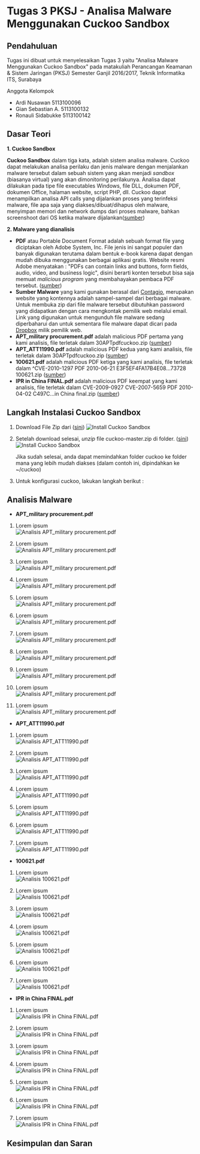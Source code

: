 # **Tugas 3 PKSJ - Analisa Malware Menggunakan Cuckoo Sandbox**


## Pendahuluan

Tugas ini dibuat untuk menyelesaikan Tugas 3 yaitu "Analisa Malware Menggunakan Cuckoo Sandbox" pada matakuliah Perancangan Keamanan & Sistem Jaringan (PKSJ) Semester Ganjil 2016/2017, Teknik Informatika ITS, Surabaya
 
Anggota Kelompok
- Ardi Nusawan      5113100096
- Gian Sebastian A. 5113100132
- Ronauli Sidabukke 5113100142


## Dasar Teori

**1. Cuckoo Sandbox**

**Cuckoo Sandbox** dalam tiga kata, adalah sistem analisa malware. Cuckoo dapat melakukan analisa perilaku dan jenis malware dengan menjalankan malware tersebut dalam sebuah sistem yang akan menjadi *sandbox* (biasanya virtual) yang akan dimonitoring perilakunya. Analisa dapat dilakukan pada tipe file executables Windows, file DLL, dokumen PDF, dokumen Office, halaman website, script PHP, dll. Cuckoo dapat menampilkan analisa API calls yang dijalankan proses yang terinfeksi malware, file apa saja yang diakses/dibuat/dihapus oleh malware, menyimpan memori dan network dumps dari proses malware, bahkan screenshoot dari OS ketika malware dijalankan([sumber](https://www.cuckoosandbox.org/))

**2. Malware yang dianalisis**
 
* **PDF** atau Portable Document Format adalah sebuah format file yang diciptakan oleh Adobe System, Inc. File jenis ini sangat populer dan banyak digunakan terutama dalam bentuk e-book karena dapat dengan mudah dibuka menggunakan berbagai aplikasi gratis. Website resmi Adobe menyatakan : "PDFs can contain links and buttons, form fields, audio, video, and business logic", disini berarti konten tersebut bisa saja memuat *malicious program* yang membahayakan pembaca PDF tersebut. ([sumber](https://acrobat.adobe.com/us/en/why-adobe/about-adobe-pdf.html))
* **Sumber Malware** yang kami gunakan berasal dari [Contagio](http://contagiodump.blogspot.co.id/), merupakan website yang kontennya adalah sampel-sampel dari berbagai malware. Untuk membuka zip dari file malware tersebut dibutuhkan password yang didapatkan dengan cara mengkontak pemilik web melalui email. Link yang digunakan untuk mengunduh file malware sedang diperbaharui dan untuk sementara file malware dapat dicari pada [Dropbox](https://www.dropbox.com/sh/i6ed6v32x0fp94z/AAAQvOsOvbWrOs8T3_ZTXqQya?dl=0) milik pemilik web.
* **APT_military procurement.pdf** adalah malicious PDF pertama yang kami analisis, file terletak dalam 30APTpdfcuckoo.zip ([sumber](https://www.dropbox.com/sh/i6ed6v32x0fp94z/AAB7nUZTiI6Xk0i6Zg663kDga/CVE?dl=0))
* **APT_ATT11990.pdf** adalah malicious PDF kedua yang kami analisis, file terletak dalam 30APTpdfcuckoo.zip ([sumber](https://www.dropbox.com/sh/i6ed6v32x0fp94z/AAB7nUZTiI6Xk0i6Zg663kDga/CVE?dl=0))
* **100621.pdf** adalah malicious PDF ketiga yang kami analisis, file terletak dalam ^CVE-2010-1297 PDF 2010-06-21 E3F5EF4FA17B4E08…73728 100621.zip ([sumber](https://www.cuckoosandbox.org/))
* **IPR in China FINAL.pdf** adalah malicious PDF keempat yang kami analisis, file terletak dalam CVE-2009-0927 CVE-2007-5659 PDF 2010-04-02 C497C…in China final.zip ([sumber](https://www.cuckoosandbox.org/))


## Langkah Instalasi Cuckoo Sandbox

1. Download File Zip dari ([sini](https://github.com/cuckoosandbox/cuckoo))
![Install Cuckoo Sandbox](https://raw.githubusercontent.com/ronayumik/PKSJ/master/Tugas3/Instalasi_Cuckoo/1.png)

2. Setelah download selesai, *unzip* file cuckoo-master.zip di folder. ([sini](https://github.com/cuckoosandbox/cuckoo))
![Install Cuckoo Sandbox](https://raw.githubusercontent.com/ronayumik/PKSJ/master/Tugas3/Instalasi_Cuckoo/1.png)
 
 	Jika sudah selesai, anda dapat memindahkan folder cuckoo ke folder mana yang lebih mudah diakses (dalam contoh ini, dipindahkan ke ~/cuckoo)
    
3. Untuk konfigurasi cuckoo, lakukan langkah berikut :
    

## Analisis Malware

* **APT_military procurement.pdf**
1. Lorem ipsum  
![Analisis APT_military procurement.pdf](https://raw.githubusercontent.com/ronayumik/PKSJ/master/Tugas3/cuckoo_analyses/22/shots/1.PNG)

2. Lorem ipsum  
![Analisis APT_military procurement.pdf](https://raw.githubusercontent.com/ronayumik/PKSJ/master/Tugas3/cuckoo_analyses/22/shots/2.PNG)

3. Lorem ipsum  
![Analisis APT_military procurement.pdf](https://raw.githubusercontent.com/ronayumik/PKSJ/master/Tugas3/cuckoo_analyses/22/shots/3.PNG)

4. Lorem ipsum  
![Analisis APT_military procurement.pdf](https://raw.githubusercontent.com/ronayumik/PKSJ/master/Tugas3/cuckoo_analyses/22/shots/4.PNG)

5. Lorem ipsum  
![Analisis APT_military procurement.pdf](https://raw.githubusercontent.com/ronayumik/PKSJ/master/Tugas3/cuckoo_analyses/22/shots/5.PNG)

6. Lorem ipsum  
![Analisis APT_military procurement.pdf](https://raw.githubusercontent.com/ronayumik/PKSJ/master/Tugas3/cuckoo_analyses/22/shots/6.PNG)

7. Lorem ipsum  
![Analisis APT_military procurement.pdf](https://raw.githubusercontent.com/ronayumik/PKSJ/master/Tugas3/cuckoo_analyses/22/shots/7.PNG)

8. Lorem ipsum  
![Analisis APT_military procurement.pdf](https://raw.githubusercontent.com/ronayumik/PKSJ/master/Tugas3/cuckoo_analyses/22/shots/8.PNG)

9. Lorem ipsum  
![Analisis APT_military procurement.pdf](https://raw.githubusercontent.com/ronayumik/PKSJ/master/Tugas3/cuckoo_analyses/22/shots/9.PNG)

10. Lorem ipsum  
![Analisis APT_military procurement.pdf](https://raw.githubusercontent.com/ronayumik/PKSJ/master/Tugas3/cuckoo_analyses/22/shots/10.PNG)

11. Lorem ipsum  
![Analisis APT_military procurement.pdf](https://raw.githubusercontent.com/ronayumik/PKSJ/master/Tugas3/cuckoo_analyses/22/shots/11.PNG)

* **APT_ATT11990.pdf**
1. Lorem ipsum  
![Analisis APT_ATT11990.pdf](https://raw.githubusercontent.com/ronayumik/PKSJ/master/Tugas3/cuckoo_analyses/23/shots/1.PNG)

2. Lorem ipsum  
![Analisis APT_ATT11990.pdf](https://raw.githubusercontent.com/ronayumik/PKSJ/master/Tugas3/cuckoo_analyses/23/shots/2.PNG)

3. Lorem ipsum  
![Analisis APT_ATT11990.pdf](https://raw.githubusercontent.com/ronayumik/PKSJ/master/Tugas3/cuckoo_analyses/23/shots/3.PNG)

4. Lorem ipsum  
![Analisis APT_ATT11990.pdf](https://raw.githubusercontent.com/ronayumik/PKSJ/master/Tugas3/cuckoo_analyses/23/shots/4.PNG)

5. Lorem ipsum  
![Analisis APT_ATT11990.pdf](https://raw.githubusercontent.com/ronayumik/PKSJ/master/Tugas3/cuckoo_analyses/23/shots/5.PNG)

6. Lorem ipsum  
![Analisis APT_ATT11990.pdf](https://raw.githubusercontent.com/ronayumik/PKSJ/master/Tugas3/cuckoo_analyses/23/shots/6.PNG)

7. Lorem ipsum  
![Analisis APT_ATT11990.pdf](https://raw.githubusercontent.com/ronayumik/PKSJ/master/Tugas3/cuckoo_analyses/23/shots/7.PNG)

* **100621.pdf**
1. Lorem ipsum  
![Analisis 100621.pdf](https://raw.githubusercontent.com/ronayumik/PKSJ/master/Tugas3/cuckoo_analyses/24/shots/1.PNG)

2. Lorem ipsum  
![Analisis 100621.pdf](https://raw.githubusercontent.com/ronayumik/PKSJ/master/Tugas3/cuckoo_analyses/24/shots/2.PNG)

3. Lorem ipsum  
![Analisis 100621.pdf](https://raw.githubusercontent.com/ronayumik/PKSJ/master/Tugas3/cuckoo_analyses/24/shots/3.PNG)

4. Lorem ipsum  
![Analisis 100621.pdf](https://raw.githubusercontent.com/ronayumik/PKSJ/master/Tugas3/cuckoo_analyses/24/shots/4.PNG)

5. Lorem ipsum  
![Analisis 100621.pdf](https://raw.githubusercontent.com/ronayumik/PKSJ/master/Tugas3/cuckoo_analyses/24/shots/5.PNG)

6. Lorem ipsum  
![Analisis 100621.pdf](https://raw.githubusercontent.com/ronayumik/PKSJ/master/Tugas3/cuckoo_analyses/24/shots/6.PNG)

7. Lorem ipsum  
![Analisis 100621.pdf](https://raw.githubusercontent.com/ronayumik/PKSJ/master/Tugas3/cuckoo_analyses/24/shots/7.PNG)

* **IPR in China FINAL.pdf**
1. Lorem ipsum  
![Analisis IPR in China FINAL.pdf](https://raw.githubusercontent.com/ronayumik/PKSJ/master/Tugas3/cuckoo_analyses/25/shots/1.PNG)

2. Lorem ipsum  
![Analisis IPR in China FINAL.pdf](https://raw.githubusercontent.com/ronayumik/PKSJ/master/Tugas3/cuckoo_analyses/25/shots/2.PNG)

3. Lorem ipsum  
![Analisis IPR in China FINAL.pdf](https://raw.githubusercontent.com/ronayumik/PKSJ/master/Tugas3/cuckoo_analyses/25/shots/3.PNG)

4. Lorem ipsum  
![Analisis IPR in China FINAL.pdf](https://raw.githubusercontent.com/ronayumik/PKSJ/master/Tugas3/cuckoo_analyses/25/shots/4.PNG)

5. Lorem ipsum  
![Analisis IPR in China FINAL.pdf](https://raw.githubusercontent.com/ronayumik/PKSJ/master/Tugas3/cuckoo_analyses/25/shots/5.PNG)

6. Lorem ipsum  
![Analisis IPR in China FINAL.pdf](https://raw.githubusercontent.com/ronayumik/PKSJ/master/Tugas3/cuckoo_analyses/25/shots/6.PNG)

7. Lorem ipsum  
![Analisis IPR in China FINAL.pdf](https://raw.githubusercontent.com/ronayumik/PKSJ/master/Tugas3/cuckoo_analyses/25/shots/7.PNG)


## Kesimpulan dan Saran
